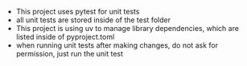 - This project uses pytest for unit tests
- all unit tests are stored inside of the test folder
- This project is using uv to manage library dependencies, which are listed inside of pyproject.toml
- when running unit tests after making changes, do not ask for permission, just run the unit test